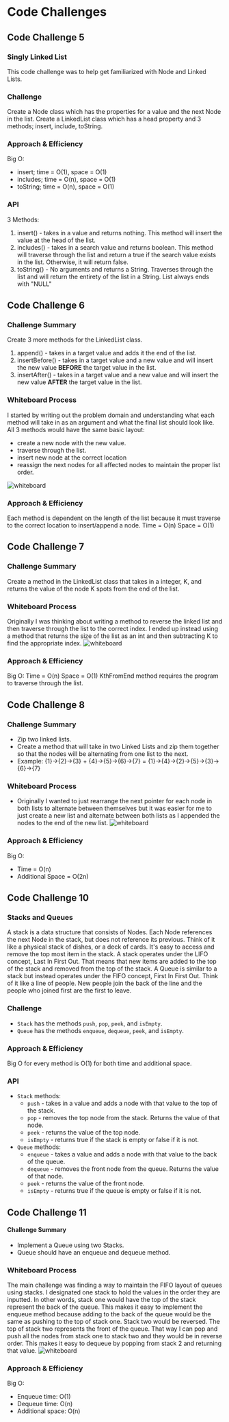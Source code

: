 # Code Challenges

## Code Challenge 5
### Singly Linked List
This code challenge was to help get familiarized with Node and Linked Lists.

### Challenge
Create a Node class which has the properties for a value and the next Node in the list.
Create a LinkedList class which has a head property and 3 methods; insert, include, toString.

### Approach & Efficiency
Big O:
  - insert; time = O(1), space = O(1)
  - includes; time = O(n), space = O(1)
  - toString; time = O(n), space = O(1)

### API
3 Methods:
1. insert() - takes in a value and returns nothing. This method will insert the value at the head of the list.
2. includes() - takes in a search value and returns boolean. This method will traverse through the list and return a true if the search value exists in the list. Otherwise, it will return false.
3. toString() - No arguments and returns a String. Traverses through the list and will return the entirety of the list in a String. List always ends with "NULL"

## Code Challenge 6
### Challenge Summary
Create 3 more methods for the LinkedList class.
1. append() - takes in a target value and adds it the end of the list.
2. insertBefore() - takes in a target value and a new value and will insert the new value **BEFORE** the target value in the list.
3. insertAfter() - takes in a target value and a new value and will insert the new value **AFTER** the target value in the list.

### Whiteboard Process
I started by writing out the problem domain and understanding what each method will take in as an argument and what the final list should look like.
All 3 methods would have the same basic layout:
- create a new node with the new value.
- traverse through the list.
- insert new node at the correct location
- reassign the next nodes for all affected nodes to maintain the proper list order.

![whiteboard](/java/codechallenges/cc6whiteboard.png)

### Approach & Efficiency
Each method is dependent on the length of the list because it must traverse to the correct location to insert/append a node.
Time = O(n)
Space = O(1)

## Code Challenge 7

### Challenge Summary
Create a method in the LinkedList class that takes in a integer, K, and returns the value of the node K spots
from the end of the list.
### Whiteboard Process
Originally I was thinking about writing a method to reverse the linked list and then traverse through the list to
the correct index.
I ended up instead using a method that returns the size of the list as an int and then subtracting K to find the
appropriate index.
![whiteboard](/java/codechallenges/cc7whiteboard.png)

### Approach & Efficiency
Big O:
Time = O(n)
Space = O(1)
KthFromEnd method requires the program to traverse through the list.

## Code Challenge 8

### Challenge Summary
- Zip two linked lists.
- Create a method that will take in two Linked Lists and zip them together so that the nodes will be alternating from
one list to the next.
- Example:
{1}->{2}->{3} + {4}->{5}->{6}->{7} = {1}->{4}->{2}->{5}->{3}->{6}->{7}
### Whiteboard Process
- Originally I wanted to just rearrange the next pointer for each node in both lists to alternate between themselves
but it was easier for me to just create a new list and alternate between both lists as I appended the nodes to the end
of the new list.
![whiteboard](/java/codechallenges/cc8whiteboard.png)

### Approach & Efficiency
Big O:
- Time = O(n)
- Additional Space = O(2n)

## Code Challenge 10
### Stacks and Queues
A stack is a data structure that consists of Nodes. Each Node references the next Node in the stack, but does not
reference its previous. Think of it like a physical stack of dishes, or a deck of cards. It's easy to access and remove
the top most item in the stack. A stack operates under the LIFO concept, Last In First Out. That means that new items
are added to the top of the stack and removed from the top of the stack.
A Queue is similar to a stack but instead operates under the FIFO concept, First In First Out. Think of it like a line
of people. New people join the back of the line and the people who joined first are the first to leave.

### Challenge
- `Stack` has the methods `push`, `pop`, `peek`, and `isEmpty`.
- `Queue` has the methods `enqueue`, `dequeue`, `peek`, and `isEmpty`.

### Approach & Efficiency
Big O for every method is O(1) for both time and additional space.

### API
- `Stack` methods:
  - `push` - takes in a value and adds a node with that value to the top of the stack.
  - `pop` - removes the top node from the stack. Returns the value of that node.
  - `peek` - returns the value of the top node.
  - `isEmpty` - returns true if the stack is empty or false if it is not.
- `Queue` methods:
  - `enqueue` - takes a value and adds a node with that value to the back of the queue.
  - `dequeue` - removes the front node from the queue. Returns the value of that node.
  - `peek` - returns the value of the front node.
  - `isEmpty` - returns true if the queue is empty or false if it is not.

## Code Challenge 11
#### Challenge Summary
- Implement a Queue using two Stacks.
- Queue should have an enqueue and dequeue method.

### Whiteboard Process
The main challenge was finding a way to maintain the FIFO layout of queues using stacks.
I designated one stack to hold the values in the order they are inputted. In other words, stack one would have the top
of the stack represent the back of the queue. This makes it easy to implement the enqueue method because adding to the
back of the queue would be the same as pushing to the top of stack one. Stack two would be reversed. The top of stack
two represents the front of the queue. That way I can pop and push all the nodes from stack one to stack two and they
would be in reverse order. This makes it easy to dequeue by popping from stack 2 and returning that value.
![whiteboard](/java/codechallenges/cc11whiteboard.png)

### Approach & Efficiency
Big O:
  - Enqueue time: O(1)
  - Dequeue time: O(n)
  - Additional space: O(n)
